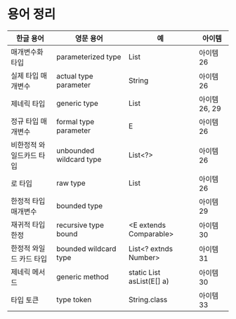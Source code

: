 # 용어 정리


| 한글 용어 | 영문 용어 | 예 | 아이템 |
|--|--|--|--|
| 매개변수화 타입 | parameterized type | List<String> | 아이템 26 |
| 실제 타입 매개변수 | actual type parameter | String | 아이템 26 |
| 제네릭 타입 | generic type | List<E> | 아이템 26, 29 |
| 정규 타입 매개변수 | formal type parameter | E | 아이템 26 |
| 비한정적 와일드카드 타입 | unbounded wildcard type | List<?> | 아이템 26 |
| 로 타입 | raw type | List | 아이템 26 |
| 한정적 타입 매개변수 | bounded type | <E extends Number> | 아이템 29 |
| 재귀적 타입 한정 | recursive type bound | <E extends Comparable<T>> | 아이템 30 |
| 한정적 와일드 카드 타입 | bounded wildcard type | List<? extnds Number> | 아이템 31 |
| 제네릭 메서드 | generic method | static <E> List<E> asList(E[] a) | 아이템 30 |
| 타입 토큰 | type token | String.class | 아이템 33 |
